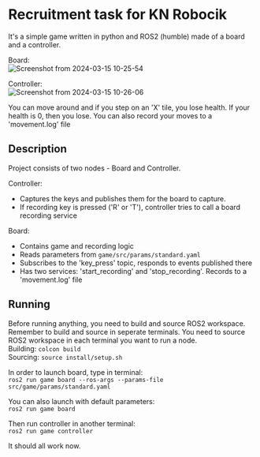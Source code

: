# Recruitment task for KN Robocik
It's a simple game written in python and ROS2 (humble) made of a board and a controller. <br>

Board: <br>
![Screenshot from 2024-03-15 10-25-54](https://github.com/Krzyzan42/knrobocik_rekrutacja/assets/100627976/34248872-8d9b-4166-92e1-9e8b1c1eb509)


Controller: <br>
![Screenshot from 2024-03-15 10-26-06](https://github.com/Krzyzan42/knrobocik_rekrutacja/assets/100627976/89172b12-559d-480a-8270-9e8b66fa9da0)

You can move around and if you step on an 'X' tile, you lose health. If your health is 0, then you lose. You can also record your moves to a 'movement.log' file

## Description
Project consists of two nodes - Board and Controller.

Controller:
- Captures the keys and publishes them for the board to capture.
- If recording key is pressed ('R' or 'T'), controller tries to call a board recording service

Board:
- Contains game and recording logic
- Reads parameters from `game/src/params/standard.yaml`
- Subscribes to the 'key_press' topic, responds to events published there
- Has two services: 'start_recording' and 'stop_recording'. Records to a 'movement.log' file

## Running
Before running anything, you need to build and source ROS2 workspace. Remember to build and source in seperate terminals. You need to source ROS2 workspace in each terminal you want to run a node. <br>
Building: `colcon build` <br>
Sourcing: `source install/setup.sh`

In order to launch board, type in terminal: <br>
`ros2 run game board --ros-args --params-file src/game/params/standard.yaml`

You can also launch with default parameters: <br>
`ros2 run game board`

Then run controller in another terminal: <br>
`ros2 run game controller`

It should all work now.
